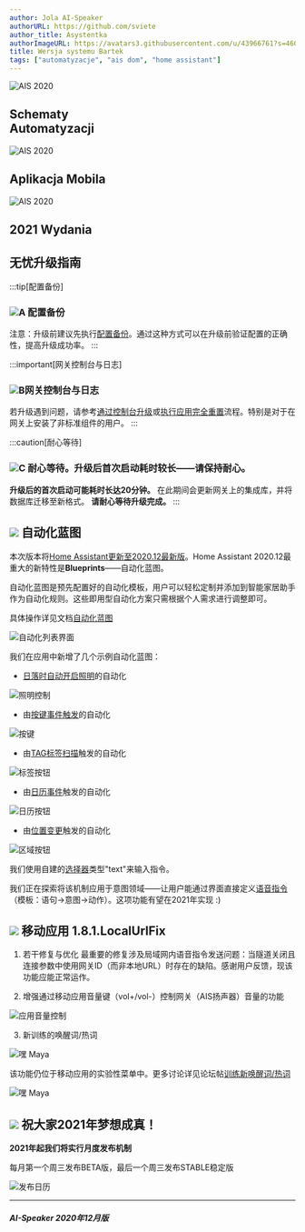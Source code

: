 ```yaml
---
author: Jola AI-Speaker
authorURL: https://github.com/sviete
author_title: Asystentka
authorImageURL: https://avatars3.githubusercontent.com/u/43966761?s=460&v=4
title: Wersja systemu Bartek
tags: ["automatyzacje", "ais dom", "home assistant"]
---
```


<div class="IntroAisBlogMenu" >
<div>

![AIS 2020](/img/en/blog/202012/blueprint.png)

</div>
<h2>Schematy <br/>Automatyzacji</h2>
</div>

<div class="IntroAisBlogMenu" >
<div>

![AIS 2020](/img/en/blog/202012/mob_app.png)

</div>
<h2>Aplikacja Mobila</h2>
</div>

<div class="IntroAisBlogMenu" >
<div>

![AIS 2020](/img/en/blog/202012/christmas-tree.png)

</div>
<h2>2021 Wydania</h2>
</div>

<!--truncate-->

## 无忧升级指南

:::tip[配置备份]
### ![A](/img/en/blog/202009/alpha-a-circle.png) 配置备份

注意：升级前建议先执行[配置备份](/docs/ais_bramka_configuration_software#kopia-zapasowa-konfiguracji)。通过这种方式可以在升级前验证配置的正确性，提高升级成功率。
:::

:::important[网关控制台与日志]
### ![B](/img/en/blog/202009/alpha-b-circle.png)网关控制台与日志

若升级遇到问题，请参考[通过控制台升级](/docs/ais_bramka_update_manual)或[执行应用完全重置](/docs/ais_bramka_reset_ais_step_by_step)流程。特别是对于在网关上安装了非标准组件的用户。
:::

:::caution[耐心等待]
### ![C](/img/en/blog/202009/alpha-c-circle.png) 耐心等待。升级后首次启动耗时较长——请保持耐心。

**升级后的首次启动可能耗时长达20分钟。**
在此期间会更新网关上的集成库，并将数据库迁移至新格式。
**请耐心等待升级完成。**
:::

## ![](/img/en/blog/202012/blueprint.png) 自动化蓝图

本次版本将[Home Assistant更新至2020.12最新版](https://www.home-assistant.io/blog/2020/12/13/release-202012/)。Home Assistant 2020.12最重大的新特性是**Blueprints**——自动化蓝图。

自动化蓝图是预先配置好的自动化模板，用户可以轻松定制并添加到智能家居助手作为自动化规则。这些即用型自动化方案只需根据个人需求进行调整即可。

具体操作详见文档[自动化蓝图](/docs/ais_bramka_automation_blueprint)

![自动化列表界面](/img/en/bramka/blueprint1.png)

我们在应用中新增了几个示例自动化蓝图：

- [日落时自动开启照明](/docs/ais_bramka_automation#schemat-automatyzacji)的自动化

![照明控制](/img/en/bramka/blueprint4.png)

- 由[按键事件触发](/docs/ais_bramka_key_event_automation#schemat-automatyzacji)的自动化

![按键](/img/en/blog/202012/blueprint_button.png)

- 由[TAG标签扫描](/docs/ais_bramka_tag_automation#schemat-automatyzacji)触发的自动化

![标签按钮](/img/en/blog/202012/blueprint_tag.png)

- 由[日历事件](/docs/ais_bramka_calendar_event_automation#schemat-automatyzacji)触发的自动化

![日历按钮](/img/en/blog/202012/blueprint_calendar.png)

- 由[位置变更](/docs/ais_bramka_presence_detection#schemat-automatyzacji)触发的自动化

![区域按钮](/img/en/blog/202012/blueprint_zone.png)

我们使用自建的[选择器](https://www.home-assistant.io/docs/blueprint/selectors/)类型"text"来输入指令。

我们正在探索将该机制应用于意图领域——让用户能通过界面直接定义[语音指令](/docs/ais_app_assistent_add_command)（模板：语句→意图→动作）。这项功能有望在2021年实现 :)

## ![](/img/en/blog/202012/mob_app.png) 移动应用 1.8.1.LocalUrlFix

1. 若干修复与优化
最重要的修复涉及局域网内语音指令发送问题：当隧道关闭且连接参数中使用网关ID（而非本地URL）时存在的缺陷。感谢用户反馈，现该功能应能正常运作。

2. 增强通过移动应用音量键（vol+/vol-）控制网关（AIS扬声器）音量的功能

![应用音量控制](/img/en/blog/202012/mob_app_vol.png)

3. 新训练的唤醒词/热词

![嘿 Maya](/img/en/blog/202012/mob_app_hot_word.png)

该功能仍位于移动应用的实验性菜单中。更多讨论详见论坛帖[训练新唤醒词/热词](https://ai-speaker.discourse.group/t/trenujemy-nowe-wake-hot-word-y/1075)

![嘿 Maya](/img/en/blog/202012/hey_maya.png)

## ![](/img/en/blog/202012/christmas-tree.png) 祝大家2021年梦想成真！

**2021年起我们将实行月度发布机制**

每月第一个周三发布BETA版，最后一个周三发布STABLE稳定版

![发布日历](/img/en/blog/202012/calendar_releases.png)

-------

##### AI-Speaker 2020年12月版
